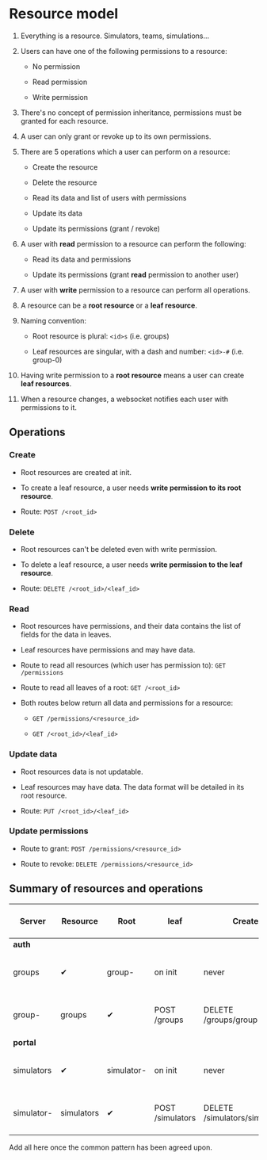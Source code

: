# Resource model

1. Everything is a resource. Simulators, teams, simulations...

1. Users can have one of the following permissions to a resource:

    * No permission

    * Read permission

    * Write permission

1. There's no concept of permission inheritance, permissions must be
granted for each resource.

1. A user can only grant or revoke up to its own permissions.

1. There are 5 operations which a user can perform on a resource:

    * Create the resource

    * Delete the resource

    * Read its data and list of users with permissions

    * Update its data

    * Update its permissions (grant / revoke)

1. A user with **read** permission to a resource can perform the following:

    * Read its data and permissions

    * Update its permissions (grant **read** permission to another user)

1. A user with **write** permission to a resource can perform all operations.

1. A resource can be a **root resource** or a **leaf resource**.

1. Naming convention:

    * Root resource is plural: `<id>s` (i.e. groups)

    * Leaf resources are singular, with a dash and number: `<id>-#` (i.e. group-0)

1. Having write permission to a **root resource** means a user can
create **leaf resources**.

1. When a resource changes, a websocket notifies each user with permissions to it.

## Operations

### Create

* Root resources are created at init.

* To create a leaf resource, a user needs **write permission to its root resource**.

* Route: `POST /<root_id>`

### Delete

* Root resources can't be deleted even with write permission.

* To delete a leaf resource, a user needs **write permission to the leaf resource**.

* Route: `DELETE /<root_id>/<leaf_id>`

### Read

* Root resources have permissions, and their data contains the list of fields for the
data in leaves.

* Leaf resources have permissions and may have data.

* Route to read all resources (which user has permission to): `GET /permissions`

* Route to read all leaves of a root: `GET /<root_id>`

* Both routes below return all data and permissions for a resource:

    * `GET /permissions/<resource_id>`

    * `GET /<root_id>/<leaf_id>`

### Update data

* Root resources data is not updatable.

* Leaf resources may have data. The data format will be detailed in its root resource.

* Route: `PUT /<root_id>/<leaf_id>`

### Update permissions

* Route to grant: `POST /permissions/<resource_id>`

* Route to revoke: `DELETE /permissions/<resource_id>`

## Summary of resources and operations

Server | Resource | Root | leaf | Create | Delete | Read | Update data | Grant / revoke
-------|----------|------|------|--------|--------|------|-------------|---------------
**auth** | | | | | | | |
 | groups | ✔ | group- | on init | never | GET /permissions/groups GET /groups | - | POST /permissions/groups DELETE /permissions/groups
 | group- | groups | ✔ | POST /groups | DELETE /groups/group- | GET /groups/group- GET /permissions/group- | POST /groups/group- | POST /permissions/group- DELETE /permissions/group-
**portal** | | | | | | | |
 | simulators | ✔ | simulator- | on init | never | GET /permissions/simulators GET /simulators | - | POST /permissions/simulators DELETE /permissions/simulators
 | simulator- | simulators | ✔ | POST /simulators | DELETE /simulators/simulator- | GET /simulators/simulator- GET /permissions/simulator- | POST /simulators/simulator- | POST /permissions/simulator- DELETE /permissions/simulator-

Add all here once the common pattern has been agreed upon.
